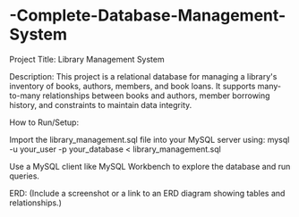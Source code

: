 # -Complete-Database-Management-System
Project Title: Library Management System

Description:
This project is a relational database for managing a library's inventory of books, authors, members, and book loans. It supports many-to-many relationships between books and authors, member borrowing history, and constraints to maintain data integrity.

How to Run/Setup:

Import the library_management.sql file into your MySQL server using:
mysql -u your_user -p your_database < library_management.sql

Use a MySQL client like MySQL Workbench to explore the database and run queries.

ERD:
(Include a screenshot or a link to an ERD diagram showing tables and relationships.)

